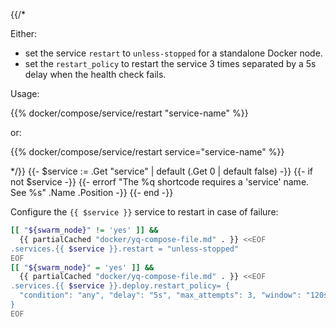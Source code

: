{{/*

Either:

- set the service `restart` to `unless-stopped` for a standalone Docker node.
- set the `restart_policy` to restart the service 3 times separated by a 5s
  delay when the health check fails.

Usage:

{{% docker/compose/service/restart "service-name" %}}

or:

{{% docker/compose/service/restart service="service-name" %}}

*/}}
{{- $service := .Get "service" | default (.Get 0 | default false) -}}
{{- if not $service -}}
  {{-
    errorf
    "The %q shortcode requires a 'service' name. See %s"
    .Name .Position
  -}}
{{- end -}}

Configure the `{{ $service }}` service to restart in case of failure:

```bash
[[ "${swarm_node}" != 'yes' ]] &&
  {{ partialCached "docker/yq-compose-file.md" . }} <<EOF
.services.{{ $service }}.restart = "unless-stopped"
EOF
[[ "${swarm_node}" = 'yes' ]] &&
  {{ partialCached "docker/yq-compose-file.md" . }} <<EOF
.services.{{ $service }}.deploy.restart_policy= {
  "condition": "any", "delay": "5s", "max_attempts": 3, "window": "120s"
}
EOF
```
